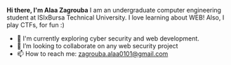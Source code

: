 **Hi there, I'm Alaa Zagrouba**
 I am an undergraduate computer engineering student at ISIxBursa Technical University. I love learning about WEB! Also, I play CTFs, for fun :)

- 🌱 I'm currently exploring cyber security and web development.
- 💞️ I’m looking to collaborate on any web security project
- 📫 How to reach me: zagrouba.alaa0101@gmail.com

<!---
zagroubi/zagroubi is a ✨ special ✨ repository because its `README.md` (this file) appears on your GitHub profile.
You can click the Preview link to take a look at your changes.
--->
